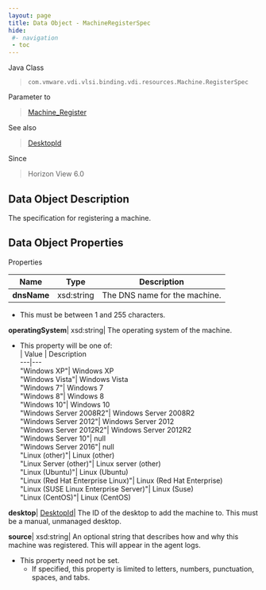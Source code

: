 ```yaml
---
layout: page
title: Data Object - MachineRegisterSpec
hide:
 #- navigation
 - toc
---
```






Java Class  
> `com.vmware.vdi.vlsi.binding.vdi.resources.Machine.RegisterSpec`

Parameter to  
> [Machine_Register](vdi.resources.Machine.md#register)

See also  
> [DesktopId](vdi.entity.DesktopId.md)

Since  
> Horizon View 6.0


## Data Object Description 

The specification for registering a machine. 

## Data Object Properties

Properties

Name |  Type |  Description   
---|---|---  
**dnsName**|  xsd:string|  The DNS name for the machine.   


  * This must be between 1 and 255 characters. 

  
**operatingSystem**|  xsd:string|  The operating system of the machine.   


  * This property will be one of:  
|  Value |  Description   
---|---  
"Windows XP"| Windows XP  
"Windows Vista"| Windows Vista  
"Windows 7"| Windows 7  
"Windows 8"| Windows 8  
"Windows 10"| Windows 10  
"Windows Server 2008R2"| Windows Server 2008R2  
"Windows Server 2012"| Windows Server 2012  
"Windows Server 2012R2"| Windows Server 2012R2  
"Windows Server 10"| null  
"Windows Server 2016"| null  
"Linux (other)"| Linux (other)  
"Linux Server (other)"| Linux server (other)  
"Linux (Ubuntu)"| Linux (Ubuntu)  
"Linux (Red Hat Enterprise Linux)"| Linux (Red Hat Enterprise)  
"Linux (SUSE Linux Enterprise Server)"| Linux (Suse)  
"Linux (CentOS)"| Linux (CentOS)  

  
**desktop**| [DesktopId](vdi.entity.DesktopId.md)|  The ID of the desktop to add the machine to. This must be a manual, unmanaged desktop.   
  
**source**|  xsd:string|  An optional string that describes how and why this machine was registered. This will appear in the agent logs.   


* This property need not be set.
  * If specified, this property is limited to letters, numbers, punctuation, spaces, and tabs. 

  
  
  
 
  
  
